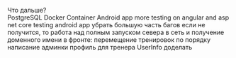 Что дальше? <br>
PostgreSQL
Docker Container
Android app
more testing on angular and asp net core
testing android app
убрать большую часть багов
если не получится, то работа над полным запуском севера в сеть и получение доменного имени
в фронте:
	перемещение тренировок по порядку
	написание админки
	профиль для тренера
	UserInfo доделать
	

